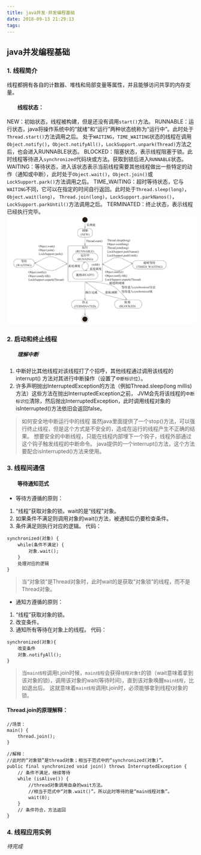```yaml
---
title: java并发-并发编程基础
date: 2018-09-13 21:29:13
tags:
---
```


## java并发编程基础

### 1. 线程简介

线程都拥有各自的计数器、堆栈和局部变量等属性，并且能够访问共享的内存变量。

<!-- more -->

#### &emsp;&emsp;线程状态：

NEW：初始状态，线程被构建，但是还没有调用`start()`方法。
RUNNABLE：运行状态，java将操作系统中的“就绪”和“运行”两种状态统称为“运行中”。此时处于`Thread.start()`方法调用之后。
处于`WAITING`，`TIME_WAITING`状态的线程在调用`Object.notify()`，`Object.notifyAll()`，`LockSupport.unpark(Thread)`方法之后，也会进入RUNNABLE状态。
BLOCKED：阻塞状态，表示线程阻塞于锁。此时线程等待进入`synchronized`代码块或方法。获取到锁后进入`RUNNABLE`状态。
WAITING：等待状态，进入该状态表示当前线程需要其他线程做出一些特定的动作（通知或中断），此时处于`Object.wait()`，`Object.join()`或`LockSupport.park()`方法调用之后。
TIME_WAITING：超时等待状态，它与`WAITING`不同，它可以在指定的时间自行返回。此时处于`Thread.sleep(long)`，`Object.wait(long)`，
`Thread.join(long)`，`LockSupport.parkNanos()`，`LockSupport.parkUntil()`方法调用之后。
TERMINATED：终止状态，表示线程已经执行完毕。
![](java-concurrent-two/thread-status.png)

### 2. 启动和终止线程

##### &emsp;&emsp;理解中断

1. 中断好比其他线程对该线程打了个招呼，其他线程通过调用该线程的interrupt()
方法对其进行中断操作（设置了`中断标识位`）。
2. 许多声明抛出InterruptedException的方法（例如Thread.sleep(long millis)方法）这些方法在抛出InterruptedException之前，
JVM会先将该线程的`中断标识位`清除，然后抛出InterruptedException，此时调用线程对象的isInterrupted()方法依旧会返回false。

> 如何安全地中断运行中的线程
> 虽然java里面提供了一个stop()方法，可以强行终止线程，但是这个方式是不安全的，造成在运行的线程产生不正确的结果。
> 想要安全的中断线程，只能在线程内部埋下一个钩子，线程外部通过这个钩子触发线程的中断命令。
> java提供的一个interrupt()方法，这个方法要配合isInterrupted()方法来使用。

### 3. 线程间通信

#### &emsp;&emsp;等待通知范式

* 等待方遵循的原则：

1. “线程”获取对象的锁。wait的是“线程”对象。
2. 如果条件不满足则调用对象的wait()方法，被通知后仍要检查条件。
3. 条件满足则执行对应的逻辑。
代码：
```
synchronized(对象) {
	while(条件不满足) {
		对象.wait();
	}
	处理对应的逻辑
}
```
> 当“对象锁”是Thread对象时，此时wait的是获取“对象锁”的线程，而不是Thread对象。

* 通知方遵循的原则：
1. “线程”获取对象的锁。
2. 改变条件。
3. 通知所有等待在对象上的线程。
代码：
```
synchronized(对象){
	改变条件
	对象.notifyAll();
}
```

> 当`main线程`调用t.join时候，`main线程`会获得`线程对象t`的锁（wait意味着拿到该对象的锁)，调用该对象的wait(等待时间)，直到该对象唤醒`main线程`，比如退出后。
> 这就意味着`main线程`调用t.join时，必须能够拿到线程t对象的锁。

#### Thread.join的原理解释：
```
//场景：
main() {
	thread.join();
}
```

```
//解释：
//此时的“对象锁”是thread对象；相当于范式中的“synchronized(对象)”。
public final synchronized void join() throws InterruptedException {
	// 条件不满足，继续等待
	while (isAlive()) {
		//thread对象调用自身的wait方法。
		//相当于范式中“对象.wait()”。所以此时等待的是“main线程对象”。
		wait(0);
	}
	// 条件符合，方法返回
}
```

### 4. 线程应用实例

_待完成_